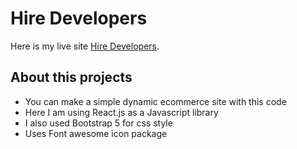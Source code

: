 # Hire Developers

Here is my live site [Hire Developers](https://github.com/facebook/create-react-app).

## About this projects
* You can make a simple dynamic ecommerce site with this code
* Here I am using React.js as a Javascript library
* I also used Bootstrap 5 for css style
* Uses Font awesome icon package

